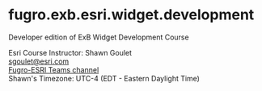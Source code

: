 # fugro.exb.esri.widget.development

Developer edition of ExB Widget Development Course

Esri Course Instructor: Shawn Goulet  
<sgoulet@esri.com>  
[Fugro-ESRI Teams channel](https://teams.microsoft.com/l/channel/19%3AOv8J2-Co4hY1rYDXXb5znc_tFjbzfQoI7mf-guFAlNQ1%40thread.tacv2/Fugro-ESRI?groupId=487dad01-55ef-49f1-b2a9-01a893c40875&tenantId=e3b48527-4cbe-42a2-b4d2-11b3cc7a86fc)  
Shawn's Timezone: UTC-4 (EDT - Eastern Daylight Time)
